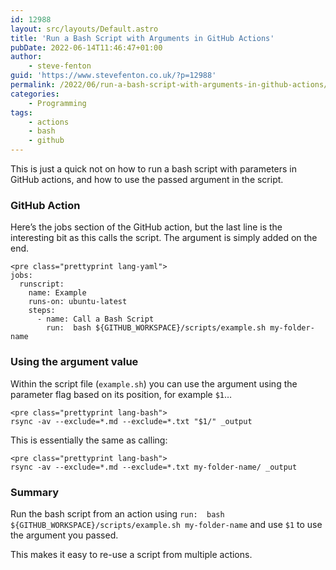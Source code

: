 ```yaml
---
id: 12988
layout: src/layouts/Default.astro
title: 'Run a Bash Script with Arguments in GitHub Actions'
pubDate: 2022-06-14T11:46:47+01:00
author:
    - steve-fenton
guid: 'https://www.stevefenton.co.uk/?p=12988'
permalink: /2022/06/run-a-bash-script-with-arguments-in-github-actions/
categories:
    - Programming
tags:
    - actions
    - bash
    - github
---
```


This is just a quick not on how to run a bash script with parameters in GitHub actions, and how to use the passed argument in the script.

### GitHub Action

Here’s the jobs section of the GitHub action, but the last line is the interesting bit as this calls the script. The argument is simply added on the end.

```
<pre class="prettyprint lang-yaml">
jobs:
  runscript:
    name: Example
    runs-on: ubuntu-latest
    steps:
      - name: Call a Bash Script
        run:  bash ${GITHUB_WORKSPACE}/scripts/example.sh my-folder-name
```

### Using the argument value

Within the script file (`example.sh`) you can use the argument using the parameter flag based on its position, for example `$1`…

```
<pre class="prettyprint lang-bash">
rsync -av --exclude=*.md --exclude=*.txt "$1/" _output
```

This is essentially the same as calling:

```
<pre class="prettyprint lang-bash">
rsync -av --exclude=*.md --exclude=*.txt my-folder-name/ _output
```

### Summary

Run the bash script from an action using `run:  bash ${GITHUB_WORKSPACE}/scripts/example.sh my-folder-name` and use `$1` to use the argument you passed.

This makes it easy to re-use a script from multiple actions.